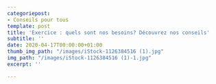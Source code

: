 ```yaml
---
categoriepost:
- Conseils pour tous
template: post
title: 'Exercice : quels sont nos besoins? Découvrez nos conseils'
subtitle: ''
date: 2020-04-17T00:00:00+01:00
thumb_img_path: "/images/iStock-1126384516 (1).jpg"
img_path: "/images/iStock-1126384516 (1)-1.jpg"
excerpt: ''

---
```

